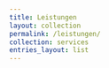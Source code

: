```yaml
---
title: Leistungen
layout: collection
permalink: /leistungen/
collection: services
entries_layout: list
---
```

